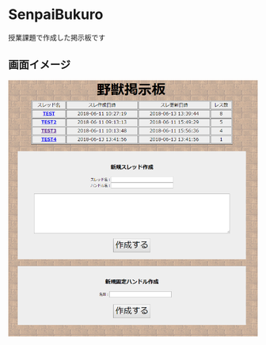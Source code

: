 # SenpaiBukuro
授業課題で作成した掲示板です

## 画面イメージ
![サンプル](https://raw.githubusercontent.com/Dosugamea/SenpaiBukuro/master/senpai_bukuro.PNG "サンプル")